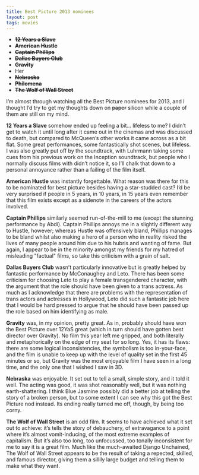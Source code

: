 ```yaml
---
title: Best Picture 2013 nominees
layout: post
tags: movies
---
```


- ~~**12 Years a Slave**~~
- ~~**American Hustle**~~
- ~~**Captain Phillips**~~
- ~~**Dallas Buyers Club**~~
- ~~**Gravity**~~
- Her
- ~~**Nebraska**~~
- ~~**Philomena**~~
- ~~**The Wolf of Wall Street**~~

I’m almost through watching all the Best Picture nominees for 2013, and I thought I’d try to get my thoughts down on ~~paper~~ silicon while a couple of them are still on my mind.

**12 Years a Slave** somehow ended up feeling a bit... lifeless to me? I didn’t get to watch it until long after it came out in the cinemas and was discussed to death, but compared to McQueen’s other works it came across as a bit flat. Some great performances, some fantastically shot scenes, but lifeless. I was also greatly put off by the soundtrack, with Luhrmann taking some cues from his previous work on the Inception soundtrack, but people who I normally discuss films with didn’t notice it, so I’ll chalk that down to a personal annoyance rather than a failing of the film itself.

**American Hustle** was instantly forgettable. What reason was there for this to be nominated for best picture besides having a star-studded cast? I’d be very surprised if people in 5 years, in 10 years, in 15 years even remember that this film exists except as a sidenote in the careers of the actors involved.

**Captain Phillips** similarly seemed run-of-the-mill to me (except the stunning performance by Abdi). Captain Phillips annoys me in a slightly different way to Hustle, however; whereas Hustle was offensively bland, Phillips manages to be bland whilst also making a hero of a person who in reality risked the lives of many people around him due to his hubris and wanting of fame. But again, I appear to be in the minority amongst my friends for my hatred of misleading "factual" films, so take this criticism with a grain of salt.

**Dallas Buyers Club** wasn’t particularly innovative but is greatly helped by fantastic performance by McConaughey and Leto. There has been some criticism for choosing Leto to play a female transgendered character, with the argument that the role should have been given to a trans actress. As much as I acknowledge that there are problems with the representation of trans actors and actresses in Hollywood, Leto did such a fantastic job here that I would be hard pressed to argue that he should have been passed up the role based on him identifying as male.

**Gravity** was, in my opinion, pretty great. As in, probably should have won the Best Picture over 12YaS great (which in turn should have gotten best director over Gravity). No film this year left me gripped, and both literally and metaphorically on the edge of my seat for so long. Yes, it has its flaws: there are some logical inconsistencies, the symbolism is too in-your-face, and the film is unable to keep up with the level of quality set in the first 45 minutes or so, but Gravity was the most enjoyable film I have seen in a long time, and the only one that I wished I saw in 3D.

**Nebraska** was enjoyable. It set out to tell a small, simple story, and it told it well. The acting was good, it was shot reasonably well, but it was nothing earth-shattering. I think Blue Jasmine possibly did a better job at telling the story of a broken person, but to some extent I can see why this got the Best Picture nod instead. Its ending really turned me off, though, by being too corny.

**The Wolf of Wall Street** is an odd film. It seems to have achieved what it set out to achieve: it’s tells the story of debauchery, of extravagance to a point where it’s almost vomit-inducing, of the most extreme examples of capitalism. But it’s also too long, too unfocussed, too tonally inconsistent for me to say it is a great film. Much like the much-awaited Django Unchained, The Wolf of Wall Street appears to be the result of taking a repected, skilled, and famous director, giving them a sillily large budget and telling them to make what they want.
